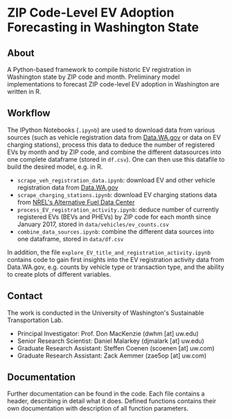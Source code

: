 # ZIP Code-Level EV Adoption Forecasting in Washington State

## About

A Python-based framework to compile historic EV registration in Washington state by ZIP code and month. Preliminary model implementations to forecast ZIP code-level EV adoption in Washington are written in R.

## Workflow

The IPython Notebooks (`.ipynb`) are used to download data from various sources (such as vehicle registration data from [Data.WA.gov](https://data.wa.gov/) or data on EV charging stations), process this data to deduce the number of registered EVs by month and by ZIP code, and combine the different datasources into one complete dataframe (stored in `df.csv`). One can then use this datafile to build the desired model, e.g. in R.

+ `scrape_veh_registration_data.ipynb`: download EV and other vehicle registration data from [Data.WA.gov](https://data.wa.gov/)
+ `scrape_charging_stations.ipynb`: download EV charging stations data from [NREL's Alternative Fuel Data Center](https://developer.nrel.gov/docs/transportation/alt-fuel-stations-v1/)
+ `process_EV_registration_activity.ipynb`: deduce number of currently registered EVs (BEVs and PHEVs) by ZIP code for each month since January 2017, stored in `data/vehicles/ev_counts.csv`
+ `combine_data_sources.ipynb`: combine the different data sources into one dataframe, stored in `data/df.csv`

In addition, the file `explore_EV_title_and_registration_activity.ipynb` contains code to gain first insights into the EV registration activity data from Data.WA.gov, e.g. counts by vehicle type or transaction type, and the ability to create plots of different variables.

## Contact

The work is conducted in the University of Washington's Sustainable Transportation Lab.

+ Principal Investigator: Prof. Don MacKenzie (dwhm [at] uw.edu)
+ Senior Research Scientist: Daniel Malarkey (djmalark [at] uw.edu)
+ Graduate Research Assistant: Steffen Coenen (scoenen [at] uw.com)
+ Graduate Research Assistant: Zack Aemmer (zae5op [at] uw.com)

## Documentation

Further documentation can be found in the code. Each file contains a header, describing in detail what it does. Defined functions contains their own documentation with description of all function parameters.
